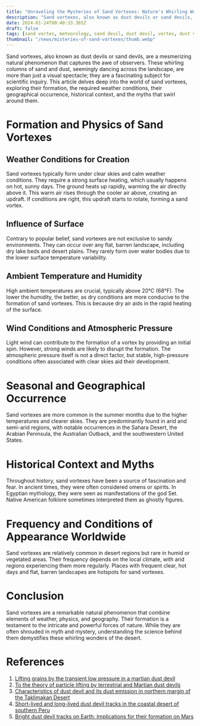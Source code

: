 ```yaml
---
title: "Unraveling the Mysteries of Sand Vortexes: Nature's Whirling Wonders"
description: "Sand vortexes, also known as dust devils or sand devils, are a mesmerizing natural phenomenon that captures the awe of observers. These whirling columns of sand and dust, seemingly dancing across the landscape, are more than just a visual spectacle; they are a fascinating subject for scientific inquiry. This article delves deep into the world of sand vortexes, exploring their formation, the required weather conditions, their geographical occurrence, historical context, and the myths that swirl around them."
date: 2024-01-24T00:40:33.365Z
draft: false
tags: [sand vortex, meteorology, sand devil, dust devil, vortex, dust vortex]
thumbnail: "/news/misteries-of-sand-vortexes/thumb.webp"
---
```



Sand vortexes, also known as dust devils or sand devils, are a mesmerizing natural phenomenon that captures the awe of observers. These whirling columns of sand and dust, seemingly dancing across the landscape, are more than just a visual spectacle; they are a fascinating subject for scientific inquiry. This article delves deep into the world of sand vortexes, exploring their formation, the required weather conditions, their geographical occurrence, historical context, and the myths that swirl around them.

# Formation and Physics of Sand Vortexes

## Weather Conditions for Creation

Sand vortexes typically form under clear skies and calm weather conditions. They require a strong surface heating, which usually happens on hot, sunny days. The ground heats up rapidly, warming the air directly above it. This warm air rises through the cooler air above, creating an updraft. If conditions are right, this updraft starts to rotate, forming a sand vortex.

## Influence of Surface

Contrary to popular belief, sand vortexes are not exclusive to sandy environments. They can occur over any flat, barren landscape, including dry lake beds and desert plains. They rarely form over water bodies due to the lower surface temperature variability.

## Ambient Temperature and Humidity

High ambient temperatures are crucial, typically above 20°C (68°F). The lower the humidity, the better, as dry conditions are more conducive to the formation of sand vortexes. This is because dry air aids in the rapid heating of the surface.

## Wind Conditions and Atmospheric Pressure

Light wind can contribute to the formation of a vortex by providing an initial spin. However, strong winds are likely to disrupt the formation. The atmospheric pressure itself is not a direct factor, but stable, high-pressure conditions often associated with clear skies aid their development.

# Seasonal and Geographical Occurrence

Sand vortexes are more common in the summer months due to the higher temperatures and clearer skies. They are predominantly found in arid and semi-arid regions, with notable occurrences in the Sahara Desert, the Arabian Peninsula, the Australian Outback, and the southwestern United States.

# Historical Context and Myths

Throughout history, sand vortexes have been a source of fascination and fear. In ancient times, they were often considered omens or spirits. In Egyptian mythology, they were seen as manifestations of the god Set. Native American folklore sometimes interpreted them as ghostly figures.

# Frequency and Conditions of Appearance Worldwide

Sand vortexes are relatively common in desert regions but rare in humid or vegetated areas. Their frequency depends on the local climate, with arid regions experiencing them more regularly. Places with frequent clear, hot days and flat, barren landscapes are hotspots for sand vortexes.

# Conclusion

Sand vortexes are a remarkable natural phenomenon that combine elements of weather, physics, and geography. Their formation is a testament to the intricate and powerful forces of nature. While they are often shrouded in myth and mystery, understanding the science behind them demystifies these whirling wonders of the desert.

# References

1. [Lifting grains by the transient low pressure in a martian dust devil](https://doi.org/10.1016/j.icarus.2019.113569)
2. [To the theory of particle lifting by terrestrial and Martian dust devils](https://doi.org/10.1016/j.icarus.2017.08.029)
3. [Characteristics of dust devil and its dust emission in northern margin of the Taklimakan Desert](https://doi.org/10.1016/j.aeolia.2020.100579)
4. [Short-lived and long-lived dust devil tracks in the coastal desert of southern Peru](https://doi.org/10.1016/j.aeolia.2011.10.003)
5. [Bright dust devil tracks on Earth: Implications for their formation on Mars](https://doi.org/10.1016/j.icarus.2010.09.009)